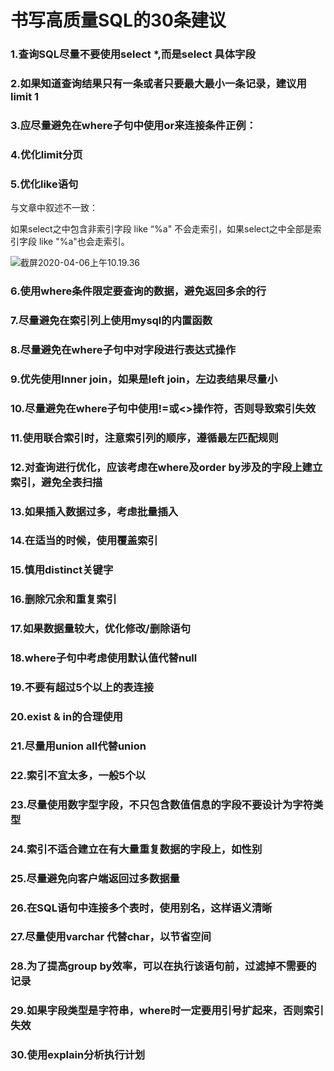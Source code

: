 # 书写高质量SQL的30条建议

### 1.查询SQL尽量不要使用select *,而是select 具体字段

### 2.如果知道查询结果只有一条或者只要最大最小一条记录，建议用limit 1

### 3.应尽量避免在where子句中使用or来连接条件正例：

### 4.优化limit分页

### **5.优化like语句**

与文章中叙述不一致：

如果select之中包含非索引字段 like “%a" 不会走索引，如果select之中全部是索引字段 like "%a"也会走索引。

![截屏2020-04-06上午10.19.36](/Users/denakira/Desktop/myworkspace/note/数据库/picture/截屏2020-04-06上午10.19.36.png)

### **6.使用where条件限定要查询的数据，避免返回多余的行**

### 7.尽量避免在索引列上使用mysql的内置函数

### **8.尽量避免在where子句中对字段进行表达式操作**

###  **9.优先使用Inner join，如果是left join，左边表结果尽量小**

### **10.尽量避免在where子句中使用!=或<>操作符，否则导致索引失效**

### **11.使用联合索引时，注意索引列的顺序，遵循最左匹配规则**

### **12.对查询进行优化，应该考虑在where及order by涉及的字段上建立索引，避免全表扫描**

### **13.如果插入数据过多，考虑批量插入**

### 14.在适当的时候，使用覆盖索引

### 15.慎用distinct关键字

### 16.删除冗余和重复索引

### 17.如果数据量较大，优化修改/删除语句

### 18.where子句中考虑使用默认值代替null

### 19.不要有超过5个以上的表连接

### 20.exist & in的合理使用

### 21.尽量用union all代替union

### 22.索引不宜太多，一般5个以

### 23.尽量使用数字型字段，不只包含数值信息的字段不要设计为字符类型

### 24.索引不适合建立在有大量重复数据的字段上，如性别

### 25.尽量避免向客户端返回过多数据量

### 26.在SQL语句中连接多个表时，使用别名，这样语义清晰

### 27.尽量使用varchar 代替char，以节省空间

### 28.为了提高group by效率，可以在执行该语句前，过滤掉不需要的记录

### 29.如果字段类型是字符串，where时一定要用引号扩起来，否则索引失效

### 30.使用explain分析执行计划